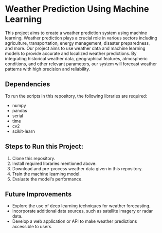 # Weather Prediction Using Machine Learning

This project aims to create a weather prediction system using machine learning. Weather prediction plays a crucial role in various sectors including agriculture, transportation, energy management, disaster preparedness, and more. Our project aims to use weather data and machine learning models to provide accurate and localized weather predictions. By integrating historical weather data, geographical features, atmospheric conditions, and other relevant parameters, our system will forecast weather patterns with high precision and reliability.

## Dependencies
To run the scripts in this repository, the following libraries are required:

* numpy
* pandas
* serial
* time
* cv2
* scikit-learn

## Steps to Run this Project:

1. Clone this repository.
2. Install required libraries mentioned above.
3. Download and pre-process weather data given in this repository.
4. Train the machine learning model.
5. Evaluate the model's performance.

## Future Improvements

* Explore the use of deep learning techniques for weather forecasting.
* Incorporate additional data sources, such as satellite imagery or radar data.
* Develop a web application or API to make weather predictions accessible to users.
